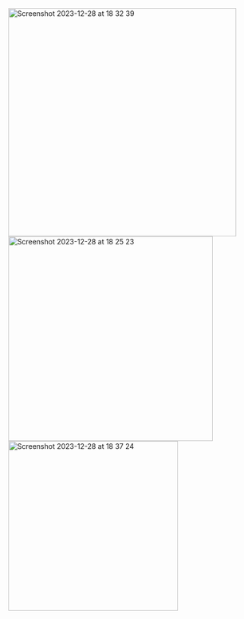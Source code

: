 <img width="457" alt="Screenshot 2023-12-28 at 18 32 39" src="https://github.com/SSegunV/LaMeteo/assets/152334094/a7999800-aa4d-4cac-aee9-92e6ee5d9f22">

<img width="410" alt="Screenshot 2023-12-28 at 18 25 23" src="https://github.com/SSegunV/LaMeteo/assets/152334094/dd4a60c4-287c-4fa8-898d-f9a85142a732">

<img width="340" alt="Screenshot 2023-12-28 at 18 37 24" src="https://github.com/SSegunV/LaMeteo/assets/152334094/45dfd6a3-e848-44a1-943c-cedefb1535fb">
